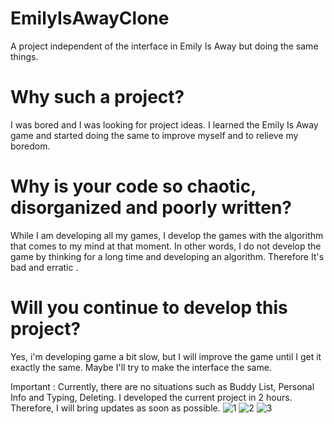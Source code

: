 # EmilyIsAwayClone
A project independent of the interface in Emily Is Away but doing the same things.

# Why such a project?
I was bored and I was looking for project ideas. I learned the Emily Is Away game and started doing the same to improve myself and to relieve my boredom.

# Why is your code so chaotic, disorganized and poorly written?
While I am developing all my games, I develop the games with the algorithm that comes to my mind at that moment. In other words, I do not develop the game by thinking for a long time and developing an algorithm. Therefore It's bad and erratic .

# Will you continue to develop this project?
Yes, i'm developing game a bit slow, but I will improve the game until I get it exactly the same. Maybe I'll try to make the interface the same.

Important : Currently, there are no situations such as Buddy List, Personal Info and Typing, Deleting. I developed the current project in 2 hours. Therefore, I will bring updates as soon as possible.
![1](https://github.com/ichuusy/EmilyIsAwayClone/assets/83366765/df035947-84e1-4f43-a743-e38f4b9541c3)
![2](https://github.com/ichuusy/EmilyIsAwayClone/assets/83366765/b8fe3eeb-eced-4231-ba51-228c2ba7509a)
![3](https://github.com/ichuusy/EmilyIsAwayClone/assets/83366765/ce056104-8389-46f5-9d2a-6dfa820941df)
